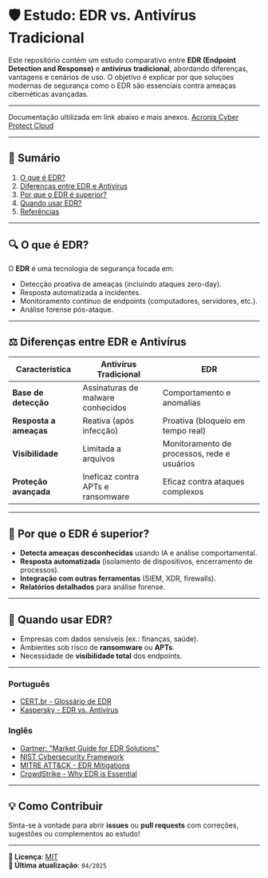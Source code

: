 # 🛡️ Estudo: EDR vs. Antivírus Tradicional

Este repositório contém um estudo comparativo entre **EDR (Endpoint Detection and Response)** e **antivírus tradicional**, abordando diferenças, vantagens e cenários de uso. O objetivo é explicar por que soluções modernas de segurança como o EDR são essenciais contra ameaças cibernéticas avançadas.


---
Documentação ultilizada em link abaixo e mais anexos.
[Acronis Cyber Protect Cloud](https://www.gartner.com/](https://dl.managed-protection.com/u/baas/help/25.04/user/pt-BR/index.html))


---

## 📌 **Sumário**
1. [O que é EDR?](#o-que-é-edr)
2. [Diferenças entre EDR e Antivírus](#diferenças-entre-edr-e-antivírus)
3. [Por que o EDR é superior?](#por-que-o-edr-é-superior)
4. [Quando usar EDR?](#quando-usar-edr)
5. [Referências](#referências)

---

## 🔍 **O que é EDR?**
O **EDR** é uma tecnologia de segurança focada em:
- Detecção proativa de ameaças (incluindo ataques zero-day).
- Resposta automatizada a incidentes.
- Monitoramento contínuo de endpoints (computadores, servidores, etc.).
- Análise forense pós-ataque.

---

## ⚖️ **Diferenças entre EDR e Antivírus**

| Característica          | Antivírus Tradicional       | EDR                          |
|-------------------------|----------------------------|------------------------------|
| **Base de detecção**    | Assinaturas de malware conhecidos | Comportamento e anomalias |
| **Resposta a ameaças**  | Reativa (após infecção)    | Proativa (bloqueio em tempo real) |
| **Visibilidade**        | Limitada a arquivos        | Monitoramento de processos, rede e usuários |
| **Proteção avançada**   | Ineficaz contra APTs e ransomware | Eficaz contra ataques complexos |

---

## 🚀 **Por que o EDR é superior?**
- **Detecta ameaças desconhecidas** usando IA e análise comportamental.
- **Resposta automatizada** (isolamento de dispositivos, encerramento de processos).
- **Integração com outras ferramentas** (SIEM, XDR, firewalls).
- **Relatórios detalhados** para análise forense.

---

## 🎯 **Quando usar EDR?**
- Empresas com dados sensíveis (ex.: finanças, saúde).
- Ambientes sob risco de **ransomware** ou **APTs**.
- Necessidade de **visibilidade total** dos endpoints.

---

### Português  
- [CERT.br - Glossário de EDR](https://www.cert.br/docs/glossario/#EDR)  
- [Kaspersky - EDR vs. Antivírus](https://www.kaspersky.com.br/blog/edr-vs-antivirus/)  

### Inglês  
- [Gartner: "Market Guide for EDR Solutions"](https://www.gartner.com/)
- [NIST Cybersecurity Framework](https://www.nist.gov/cyberframework)
- [MITRE ATT&CK - EDR Mitigations](https://attack.mitre.org/mitigations/enterprise/)  
- [CrowdStrike - Why EDR is Essential](https://www.crowdstrike.com/blog/why-edr-is-essential/)  
---

## 💡 **Como Contribuir**
Sinta-se à vontade para abrir **issues** ou **pull requests** com correções, sugestões ou complementos ao estudo!

---
**🔐 Licença**: [MIT](https://choosealicense.com/licenses/mit/)  
**📅 Última atualização**: `04/2025`  
